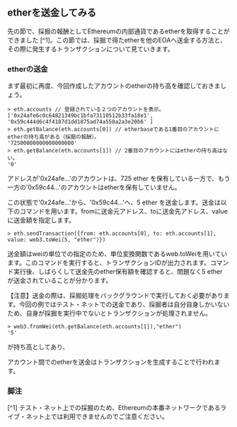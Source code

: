 ## etherを送金してみる

先の節で、採掘の報酬としてEthereumの内部通貨であるetherを取得することができました [^1]。この節では、採掘で得たetherを他のEOAへ送金する方法と、その際に発生するトランザクションについて見ていきます。

### etherの送金
まず最初に再度、今回作成したアカウントのetherの持ち高を確認しておきましょう。

```
> eth.accounts // 登録されている２つのアカウントを表示。
['0x24afe6c0c64821349bc1bfa73110512b33fa18e1', '0x59c444d6c4f4187d1dd1875ad74a558a2a3e20b6' ]
> eth.getBalance(eth.accounts[0]) // etherbaseである1番目のアカウントにetherの持ち高がある（採掘の報酬）。
'72500000000000000000'
> eth.getBalance(eth.accounts[1]) // 2番目のアカウントにはetherの持ち高はない。
'0'
```
アドレスが'0x24afe...'のアカウントは、725 ether を保有している一方で、もう一方の'0x59c44...'のアカウントはetherを保有していません。

この状態で'0x24afe...'から、'0x59c44...'へ、5 ether を送金します。送金は以下のコマンドを用います。fromに送金元アドレス、toに送金先アドレス、valueに送金額を指定します。

```
> eth.sendTransaction({from: eth.accounts[0], to: eth.accounts[1], value: web3.toWei(5, "ether")})
```
送金額はweiの単位での指定のため、単位変換関数であるweb.toWeiを用いています。このコマンドを実行すると、トランザクションIDが出力されます。コマンド実行後、しばらくして送金先のether保有額を確認すると、問題なく5 ether が送金されていることが分かります。

【注意】送金の際は、採掘処理をバックグラウンドで実行しておく必要があります。今回の例ではテスト・ネットでの送金であり、採掘者は自分自身しかいないため、自身が採掘を実行中でないとトランザクションが処理されません。

```
> web3.fromWei(eth.getBalance(eth.accounts[1]),"ether")
'5'
```






が持ち高としてあり、


アカウント間でのetherを送金はトランザクションを生成することで行われます。







### 脚注
[^1] テスト・ネット上での採掘のため、Ethereumの本番ネットワークであるライブ・ネット上では利用できませんのでご注意ください。

